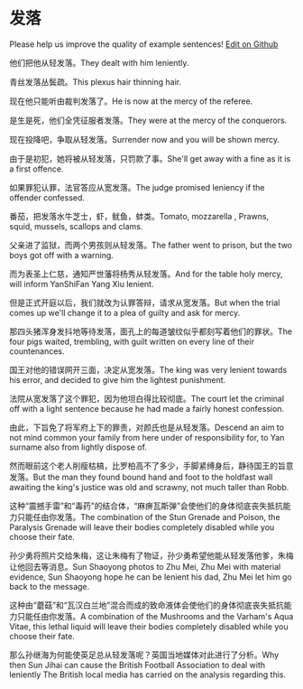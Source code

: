 # 发落

Please help us improve the quality of example sentences! [Edit on Github](https://github.com/jiyushe/jiyu-example-sentence-source/blob/main/chinese/faluo.md)

<p><span class="chinese">他们把他从轻发落。</span><span class="english">They dealt with him leniently.</span></p>

<p><span class="chinese">青丝发落丛鬓疏。</span><span class="english">This plexus hair thinning hair.</span></p>

<p><span class="chinese">现在他只能听由裁判发落了。</span><span class="english">He is now at the mercy of the referee.</span></p>

<p><span class="chinese">是生是死，他们全凭征服者发落。</span><span class="english">They were at the mercy of the conquerors.</span></p>

<p><span class="chinese">现在投降吧，争取从轻发落。</span><span class="english">Surrender now and you will be shown mercy.</span></p>

<p><span class="chinese">由于是初犯，她将被从轻发落，只罚款了事。</span><span class="english">She'll get away with a fine as it is a first offence.</span></p>

<p><span class="chinese">如果罪犯认罪，法官答应从宽发落。</span><span class="english">The judge promised leniency if the offender confessed.</span></p>

<p><span class="chinese">番茄，把发落水牛芝士，虾，鱿鱼，蚌类。</span><span class="english">Tomato, mozzarella , Prawns, squid, mussels, scallops and clams.</span></p>

<p><span class="chinese">父亲进了监狱，而两个男孩则从轻发落。</span><span class="english">The father went to prison, but the two boys got off with a warning.</span></p>

<p><span class="chinese">而为表圣上仁慈，通知严世藩将杨秀从轻发落。</span><span class="english">And for the table holy mercy, will inform YanShiFan Yang Xiu lenient.</span></p>

<p><span class="chinese">但是正式开庭以后，我们就改为认罪答辩，请求从宽发落。</span><span class="english">But when the trial comes up we'll change it to a plea of guilty and ask for mercy.</span></p>

<p><span class="chinese">那四头猪浑身发抖地等待发落，面孔上的每道皱纹似乎都刻写着他们的罪状。</span><span class="english">The four pigs waited, trembling, with guilt written on every line of their countenances.</span></p>

<p><span class="chinese">国王对他的错误网开三面，决定从宽发落。</span><span class="english">The king was very lenient towards his error, and decided to give him the lightest punishment.</span></p>

<p><span class="chinese">法院从宽发落了这个罪犯，因为他坦白得比较彻底。</span><span class="english">The court let the criminal off with a light sentence because he had made a fairly honest confession.</span></p>

<p><span class="chinese">由此，下旨免了将军府上下的罪责，对颜氏也是从轻发落。</span><span class="english">Descend an aim to not mind common your family from here under of responsibility for, to Yan surname also from lightly dispose of.</span></p>

<p><span class="chinese">然而眼前这个老人削瘦枯槁，比罗柏高不了多少，手脚紧缚身后，静待国王的旨意发落。</span><span class="english">But the man they found bound hand and foot to the holdfast wall awaiting the king's justice was old and scrawny, not much taller than Robb.</span></p>

<p><span class="chinese">这种“震撼手雷”和“毒药”的结合体，“麻痹瓦斯弹”会使他们的身体彻底丧失抵抗能力只能任由你发落。</span><span class="english">The combination of the Stun Grenade and Poison, the Paralysis Grenade will leave their bodies completely disabled while you choose their fate.</span></p>

<p><span class="chinese">孙少勇将照片交给朱梅，这让朱梅有了物证，孙少勇希望他能从轻发落他爹，朱梅让他回去等消息。</span><span class="english">Sun Shaoyong photos to Zhu Mei, Zhu Mei with material evidence, Sun Shaoyong hope he can be lenient his dad, Zhu Mei let him go back to the message.</span></p>

<p><span class="chinese">这种由“蘑菇”和“瓦汉白兰地”混合而成的致命液体会使他们的身体彻底丧失抵抗能力只能任由你发落。</span><span class="english">A combination of the Mushrooms and the Varham's Aqua Vitae, this lethal liquid will leave their bodies completely disabled while you choose their fate.</span></p>

<p><span class="chinese">那么孙继海为何能使英足总从轻发落呢？英国当地媒体对此进行了分析。</span><span class="english">Why then Sun Jihai can cause the British Football Association to deal with leniently The British local media has carried on the analysis regarding this.</span></p>

